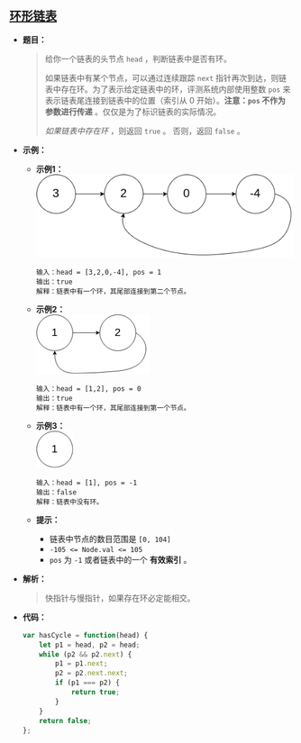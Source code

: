 ## [环形链表](https://leetcode.cn/problems/linked-list-cycle/)

* **题目：**

  >给你一个链表的头节点 `head` ，判断链表中是否有环。
  >
  >如果链表中有某个节点，可以通过连续跟踪 `next` 指针再次到达，则链表中存在环。为了表示给定链表中的环，评测系统内部使用整数 `pos` 来表示链表尾连接到链表中的位置（索引从 0 开始）。**注意：`pos` 不作为参数进行传递** 。仅仅是为了标识链表的实际情况。
  >
  >*如果链表中存在环* ，则返回 `true` 。 否则，返回 `false` 。

* **示例：**

  * **示例1：**<br>![img](01.环形链表.assets/circularlinkedlist.png)

    ```
    输入：head = [3,2,0,-4], pos = 1
    输出：true
    解释：链表中有一个环，其尾部连接到第二个节点。
    ```

  * **示例2：**<br>![img](01.环形链表.assets/circularlinkedlist_test2.png)

    ```
    输入：head = [1,2], pos = 0
    输出：true
    解释：链表中有一个环，其尾部连接到第一个节点。
    ```

  * **示例3：**<br>![img](01.环形链表.assets/circularlinkedlist_test3.png)

    ```
    输入：head = [1], pos = -1
    输出：false
    解释：链表中没有环。
    ```

  * **提示：**

    * 链表中节点的数目范围是 `[0, 104]`
    * `-105 <= Node.val <= 105`
    * `pos` 为 `-1` 或者链表中的一个 **有效索引** 。

* **解析：**

  >快指针与慢指针，如果存在环必定能相交。

* **代码：**

  ```js
  var hasCycle = function(head) {
      let p1 = head, p2 = head;
      while (p2 && p2.next) {
          p1 = p1.next;
          p2 = p2.next.next;
          if (p1 === p2) {
              return true;
          }
      }
      return false;
  };
  ```